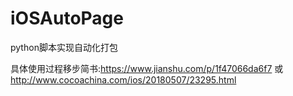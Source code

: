 # iOSAutoPage
python脚本实现自动化打包

具体使用过程移步简书:https://www.jianshu.com/p/1f47066da6f7 或 http://www.cocoachina.com/ios/20180507/23295.html
